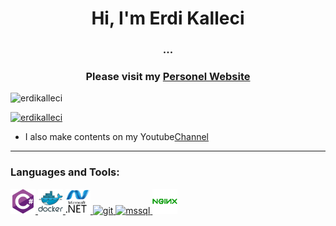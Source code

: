 <h1 align="center">Hi, I'm Erdi Kalleci</h1>
<h3 align="center">...</h3>

<h3 align="center">
Please visit my <a href="https://erdikalleci.com"> Personel Website</a>
</h3>
  
<p align="left"> <img src="https://komarev.com/ghpvc/?username=erdikalleci&label=Profile%20views&color=0e75b6&style=flat" alt="erdikalleci" /> </p>

<p align="left"> <a href="https://twitter.com/erdikalleci" target="blank"><img src="https://img.shields.io/twitter/follow/erdikalleci?logo=twitter&style=for-the-badge" alt="erdikalleci" /></a> </p>

- I also make contents on my Youtube[Channel](https://www.youtube.com/c/erdikalleci)

----


<h3 align="left">Languages and Tools:</h3>
<p align="left"> 
  <a href="https://www.w3schools.com/cs/" target="_blank" rel="noreferrer"> <img src="https://raw.githubusercontent.com/devicons/devicon/master/icons/csharp/csharp-original.svg" alt="csharp" width="40" height="40"/> </a> 
  <a href="https://www.docker.com/" target="_blank" rel="noreferrer"> <img src="https://raw.githubusercontent.com/devicons/devicon/master/icons/docker/docker-original-wordmark.svg" alt="docker" width="40" height="40"/> </a> 
  <a href="https://dotnet.microsoft.com/" target="_blank" rel="noreferrer"> <img src="https://raw.githubusercontent.com/devicons/devicon/master/icons/dot-net/dot-net-original-wordmark.svg" alt="dotnet" width="40" height="40"/> </a> 
  <a href="https://git-scm.com/" target="_blank" rel="noreferrer"> <img src="https://www.vectorlogo.zone/logos/git-scm/git-scm-icon.svg" alt="git" width="40" height="40"/> </a> 
  <a href="https://www.microsoft.com/en-us/sql-server" target="_blank" rel="noreferrer"> <img src="https://www.svgrepo.com/show/303229/microsoft-sql-server-logo.svg" alt="mssql" width="40" height="40"/> </a> 
  <a href="https://www.nginx.com" target="_blank" rel="noreferrer"> <img src="https://raw.githubusercontent.com/devicons/devicon/master/icons/nginx/nginx-original.svg" alt="nginx" width="40" height="40"/> </a> 
</p>

